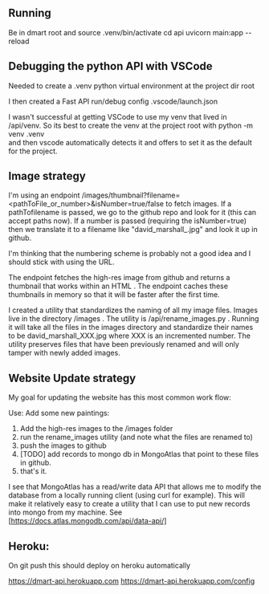 ## Running
Be in dmart root and source .venv/bin/activate
cd api
uvicorn main:app --reload

## Debugging the python API with VSCode

Needed to create a .venv python virtual environment at the project dir root

I then created a Fast API run/debug config .vscode/launch.json 

I wasn't successful at getting VSCode to use my venv that lived in /api/venv.
So its best to create the venv at the project root with 
python -m venv .venv  
and then vscode automatically detects it and offers to set it as the default for the project.

## Image strategy

I'm using an endpoint /images/thumbnail?filename=<pathToFile_or_number>&isNumber=true/false to fetch images.
If a pathTofilename is passed, we go to the github repo and look for it (this can accept paths now).  If a number is passed (requiring the isNumber=true) then we translate it to a filename like "david_marshall_<number>.jpg" and look it up in github.

I'm thinking that the numbering scheme is probably not a good idea and I should stick with using the URL.

The endpoint fetches the high-res image from github and returns a thumbnail that works within an HTML <img>.  The endpoint caches these thumbnails in memory so that it will be faster after the first time.  

I created a utility that standardizes the naming of all my image files.  Images live in the directory /images .  The utility is /api/rename_images.py .  Running it will take all the files in the images directory and standardize their names to be 
david_marshall_XXX.jpg where XXX is an incremented number.   The utility preserves files that have been previously renamed and will only tamper with newly added images.  

## Website Update strategy

My goal for updating the website has this most common work flow:

Use: Add some new paintings:

  1. Add the high-res images to the /images folder
  1. run the rename_images utility  (and note what the files are renamed to)
  1. push the images to github 
  1. [TODO] add records to mongo db in MongoAtlas that point to these files in github.
  1. that's it.

I see that MongoAtlas has a read/write data API that allows me to modify the database from a locally running client (using curl for example).  This will make it relatively easy to create a utility that I can use to put new records into mongo from my machine.  See [https://docs.atlas.mongodb.com/api/data-api/]

## Heroku:

On git push this should deploy on heroku automatically

https://dmart-api.herokuapp.com
https://dmart-api.herokuapp.com/config



